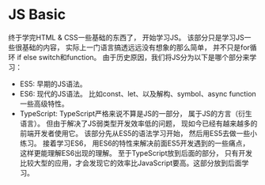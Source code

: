 # JS Basic
终于学完HTML & CSS一些基础的东西了， 开始学习JS。 该部分只是学习JS一些很基础的内容， 实际上一门语言搞透远远没有想象的那么简单， 并不只是for循环 if else switch和function。 由于历史原因，我们将JS分为以下是哪个部分来学习：
* ES5: 早期的JS语法。
* ES6: 现代的JS语法。 比如const、let、以及解构、symbol、async function一些高级特性。
* TypeScript: TypeScript严格来说不算是JS的一部分， 属于JS的方言（衍生语言）。 但由于解决了JS弱类型开发效率低的问题， 现如今已经有越来越多的前端开发者使用它。
该部分先从ES5的语法学习开始， 然后用ES5去做一些小练习。 接着学习ES6， 用ES6的特性来解决前面ES5开发遇到的一些痛点， 这样更能理解ES6出现的理解。
至于TypeScript放到后面的部分， 只有开发比较大型的应用，才会发现它的效率比JavaScript要高。这部分放到后面学习。